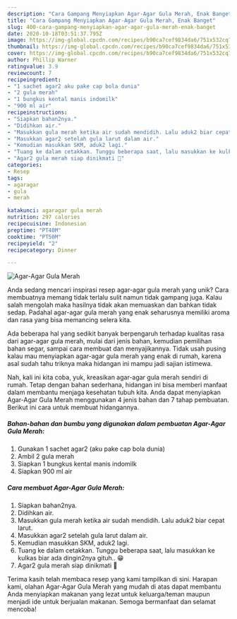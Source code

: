 ```yaml
---
description: "Cara Gampang Menyiapkan Agar-Agar Gula Merah, Enak Banget"
title: "Cara Gampang Menyiapkan Agar-Agar Gula Merah, Enak Banget"
slug: 400-cara-gampang-menyiapkan-agar-agar-gula-merah-enak-banget
date: 2020-10-18T03:51:37.795Z
image: https://img-global.cpcdn.com/recipes/b90ca7cef9834da6/751x532cq70/agar-agar-gula-merah-foto-resep-utama.jpg
thumbnail: https://img-global.cpcdn.com/recipes/b90ca7cef9834da6/751x532cq70/agar-agar-gula-merah-foto-resep-utama.jpg
cover: https://img-global.cpcdn.com/recipes/b90ca7cef9834da6/751x532cq70/agar-agar-gula-merah-foto-resep-utama.jpg
author: Phillip Warner
ratingvalue: 3.9
reviewcount: 7
recipeingredient:
- "1 sachet agar2 aku pake cap bola dunia"
- "2 gula merah"
- "1 bungkus kental manis indomilk"
- "900 ml air"
recipeinstructions:
- "Siapkan bahan2nya."
- "Didihkan air."
- "Masukkan gula merah ketika air sudah mendidih. Lalu aduk2 biar cepat larut."
- "Masukkan agar2 setelah gula larut dalam air."
- "Kemudian masukkan SKM, aduk2 lagi."
- "Tuang ke dalam cetakkan. Tunggu beberapa saat, lalu masukkan ke kulkas biar ada dingin2nya gituh.. 😁"
- "Agar2 gula merah siap dinikmati 🥰"
categories:
- Resep
tags:
- agaragar
- gula
- merah

katakunci: agaragar gula merah 
nutrition: 297 calories
recipecuisine: Indonesian
preptime: "PT40M"
cooktime: "PT50M"
recipeyield: "2"
recipecategory: Dinner

---
```



![Agar-Agar Gula Merah](https://img-global.cpcdn.com/recipes/b90ca7cef9834da6/751x532cq70/agar-agar-gula-merah-foto-resep-utama.jpg)

Anda sedang mencari inspirasi resep agar-agar gula merah yang unik? Cara membuatnya memang tidak terlalu sulit namun tidak gampang juga. Kalau salah mengolah maka hasilnya tidak akan memuaskan dan bahkan tidak sedap. Padahal agar-agar gula merah yang enak seharusnya memiliki aroma dan rasa yang bisa memancing selera kita.

Ada beberapa hal yang sedikit banyak berpengaruh terhadap kualitas rasa dari agar-agar gula merah, mulai dari jenis bahan, kemudian pemilihan bahan segar, sampai cara membuat dan menyajikannya. Tidak usah pusing kalau mau menyiapkan agar-agar gula merah yang enak di rumah, karena asal sudah tahu triknya maka hidangan ini mampu jadi sajian istimewa.




Nah, kali ini kita coba, yuk, kreasikan agar-agar gula merah sendiri di rumah. Tetap dengan bahan sederhana, hidangan ini bisa memberi manfaat dalam membantu menjaga kesehatan tubuh kita. Anda dapat menyiapkan Agar-Agar Gula Merah menggunakan 4 jenis bahan dan 7 tahap pembuatan. Berikut ini cara untuk membuat hidangannya.

<!--inarticleads1-->

##### Bahan-bahan dan bumbu yang digunakan dalam pembuatan Agar-Agar Gula Merah:

1. Gunakan 1 sachet agar2 (aku pake cap bola dunia)
1. Ambil 2 gula merah
1. Siapkan 1 bungkus kental manis indomilk
1. Siapkan 900 ml air




<!--inarticleads2-->

##### Cara membuat Agar-Agar Gula Merah:

1. Siapkan bahan2nya.
1. Didihkan air.
1. Masukkan gula merah ketika air sudah mendidih. Lalu aduk2 biar cepat larut.
1. Masukkan agar2 setelah gula larut dalam air.
1. Kemudian masukkan SKM, aduk2 lagi.
1. Tuang ke dalam cetakkan. Tunggu beberapa saat, lalu masukkan ke kulkas biar ada dingin2nya gituh.. 😁
1. Agar2 gula merah siap dinikmati 🥰




Terima kasih telah membaca resep yang kami tampilkan di sini. Harapan kami, olahan Agar-Agar Gula Merah yang mudah di atas dapat membantu Anda menyiapkan makanan yang lezat untuk keluarga/teman maupun menjadi ide untuk berjualan makanan. Semoga bermanfaat dan selamat mencoba!

